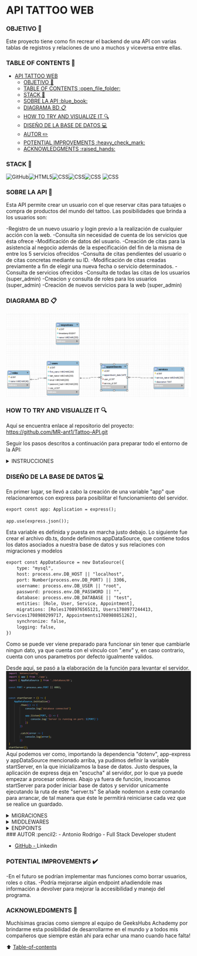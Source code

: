 # API TATTOO WEB

### OBJETIVO :dart:
Este proyecto tiene como fin recrear el backend de una API con varias tablas de registros y relaciones de uno a muchos y viceversa entre ellas.

### TABLE OF CONTENTS :open_file_folder: 
- [API TATTOO WEB](#api-tattoo-web)
    - [OBJETIVO :dart:](#objetivo-dart)
    - [TABLE OF CONTENTS :open\_file\_folder:](#table-of-contents-open_file_folder)
    - [STACK :wrench:](#stack-wrench)
    - [SOBRE LA API :blue\_book:](#sobre-la-api-blue_book)
    - [DIAGRAMA BD :clipboard:](#diagrama-bd-clipboard)
    - [HOW TO TRY AND VISUALIZE IT :mag:](#how-to-try-and-visualize-it-mag)
    - [DISEÑO DE LA BASE DE DATOS :computer:](#diseño-de-la-base-de-datos-computer)
    - [AUTOR :pencil2:](#autor-pencil2)
    - [POTENTIAL IMPROVEMENTS :heavy\_check\_mark:](#potential-improvements-heavy_check_mark)
    - [ACKNOWLEDGMENTS :raised\_hands:](#acknowledgments-raised_hands)

### STACK :wrench:
<img src="https://img.shields.io/badge/GitHub-100000?style=for-the-badge&logo=github&logoColor=white" alt="GitHub" /><img src="https://img.shields.io/badge/Node.js-43853D?style=for-the-badge&logo=node.js&logoColor=white" alt="HTML5" /><img src="https://img.shields.io/badge/TypeScript-007ACC?style=for-the-badge&logo=typescript&logoColor=white" alt="CSS" /><img src="https://img.shields.io/badge/Express.js-404D59?style=for-the-badge" alt="CSS"/><img src="https://img.shields.io/badge/MySQL-00000F?style=for-the-badge&logo=mysql&logoColor=white" alt="CSS" />
<img src="https://img.shields.io/badge/DOCKER-2020BF?style=for-the-badge&logo=docker&logoColor=white" alt="CSS" />

### SOBRE LA API :blue_book:

Esta API permite crear un usuario con el que reservar citas para tatuajes o compra de productos del mundo del tattoo. Las posibilidades que brinda a los usuarios son:

-Registro de un nuevo usuario y login previo a la realización de cualquier acción con la web.
-Consulta sin necesidad de cuenta de los servicios que ésta ofrece
-Modificación de datos del usuario.
-Creación de citas para la asistencia al negocio además de la especificación del fin de la misma de entre los 5 servicios ofrecidos
-Consulta de citas pendientes del usuario o de citas concretas mediante su ID.
-Modificación de citas creadas previamente a fin de elegir una nueva fecha o servicio determinados.
-Consulta de servicios ofrecidos
-Consulta de todas las citas de los usuarios (super_admin)
-Creacion y consulta de roles para los usuarios (super_admin)
-Creación de nuevos servicios para la web (super_admin)

### DIAGRAMA BD :clipboard:
![alt text](img/db_migrations.png)
### HOW TO TRY AND VISUALIZE IT :mag: 

Aquí se encuentra enlace al repositorio del proyecto:
https://github.com/MR-ant1/Tattoo-API.git

Seguir los pasos descritos a continuación para preparar todo el entorno de la API:
<details>
<summary>INSTRUCCIONES</summary>
-1. Instalar Visual Studio Code, docker, algún cliente  y mysql workbrench en nuestro equipo. aqui dejo enlaces de descarga de docker y workbrench y un enlace a Postman, un ejemplo de cliente(también podemos añadir "Thunder Client desde las extensiones de visual studio code RECOMENDADO):
- <a href=https://www.docker.com/products/docker-desktop/ >Docker Desktop </a>
- <a href=https://downloads.mysql.com/archives/workbench/ > Mysql workbrench</a>
- <a href=https://www.postman.com/downloads/ > Postman</a>
- <a href=https://code.visualstudio.com/ > Visual studio Code</a>
-2. Abrimos windows powerShell e introducimos el siguiente comando para descargar la imagen de Mysql:
```hash 
docker pull mysql
```
seguido de este otro comando para establecer un contenedor con esa imagen. Detras de name, daremos el nombre que queramos al contenedor, despues de -p, estableceremos los puertos que usaremos (siendo el de la derecha el de nuestro equipo) y en ROOT y 1234, introduciremos nuestro usuario y contraseña para este contenedor.
``` hash
docker run --name mysql-container -p 3307:3306 -e MYSQL_ROOT_PASSWORD=1234 -d mysql
```

-3. Crearemos una carpeta para el proyecto, la abriremos y ejecutaremos en consola el comando: 
``` hash
git: init
```
Una vez lo hayamos hecho, Clonaremos el repositorio con el comando "git clone https://github.com/MR-ant1/Tattoo-API.git"
-4. Abrir terminal y ejecutar en orden de aparición, los siguientes comandos:
``` bash
npm init --y
```
``` bash
npm install
```
-5. Crear archivo ".env". Usar el sample incluido con las referencias necesarias para introducir nuestros datos de contenedor y poder levantar el servidor. Dejo un ejemplo de configuración:
``` bash
PORT=4001

DB_USER=rooT
DB_PASSWORD=1234
DB_PORT=3306
DB_HOST=localhost
DB_DATABASE=TATTOO

JWT_SECRET=SECRETO
```
-6. Crear base de datos en workbrench con el nombre igual al establecido en el archivo ".env" e importar la colección de endpoints a nuestro client. Esta se encuentra guardada en la carpeta HTTP
-7. Ejecutar migraciones mediante el comando:
``` bash
typeorm-ts-node-commonjs migration:run -d ./src/database/db.ts
```
Ésto enviará a nuestra base de datos el formato de nuestras tablas y sus relaciones
-8. Ejecutamos los seeders mediante el comando:
``` bash
ts-node ./src/database/seeders/seeder.ts
```
Con este comando añadiremos la información con los registros a nuestro mysql
-9. Levantamos servidor mediante el comando "npm run dev"
-10. Dirigirnos a nuestro client (thunderClient, insomnia, postman...) e importar el archivo de colecciones que incluye esta repositorio.
-11. Ya puedes probar las diferentes funciones del proyecto! mas abajo encontrarás toda la info sobre su funcionamiento.
</details>


### DISEÑO DE LA BASE DE DATOS :computer:

En primer lugar, se llevó a cabo la creación de una variable "app" que relacionaremos con express para posibilitar el funcionamiento del servidor. 
```
export const app: Application = express();

app.use(express.json());
```
Esta variable es definida y puesta en marcha justo debajo. Lo siguiente fue crear el archivo db.ts, donde definimos appDataSource, que contiene todos los datos asociados a nuestra base de datos y sus relaciones con migraciones y modelos
```
export const AppDataSource = new DataSource({
    type: "mysql",
    host: process.env.DB_HOST || "localhost",
    port: Number(process.env.DB_PORT) || 3306,
    username: process.env.DB_USER || "root",
    password: process.env.DB_PASSWORD || "",
    database: process.env.DB_DATABASE || "test",
    entities: [Role, User, Service, Appointment],
    migrations: [Roles1708976565121, Users1708977244413, Services1708980299717, Appointments1708980851262],
    synchronize: false,
    logging: false,
})
```
Como se puede ver viene preparado para funcionar sin tener que cambiarle ningun dato, ya que cuenta con el vínculo con ".env" y, en caso contrario, cuenta con unos parametros por defecto igualmente validos.

Desde aquí, se pasó a la elaboración de la función para levantar el servidor.
![alt text](img/ServidorScreenshot.png)
Aquí podemos ver como, importando la dependencia "dotenv", app-express y appDataSource mencionado arriba, ya pudimos definir la variable startServer, en la que inicializamos la base de datos. 
Justo despues, la aplicación de express deja en "escucha" al servidor, por lo que ya puede empezar a procesar ordenes. Abajo ya fuera de función, invocamos startServer para poder iniciar base de datos y servidor unicamente ejecutando la ruta de este "server.ts" Se añade nodemon a este comando para arrancar, de tal manera que éste le permitirá reiniciarse cada vez que se realice un guardado.
<details>
<summary>MIGRACIONES</summary>

A continuación se ejemplifica uno de los cuatro archivos que contienen las migraciones:
![alt text](img/MigrationServices.png)
En el resto de casos, la estructura es exactamente similar a esta. Se exportó esta función que contiene el nombre de tabla y cada una de las columnas definidas para esta tabla servicios.
Estos documentos serán los que tomará como referencia nuestro mysql para elaborar las tablas de datos. Aqui decidiremos el tipo de dato que cada columna contendrá, y algunas propiedades de ser necesario para estas columnas como el no poder estar vacía, o su tamaño entre otras.
Además, indicaremos que columnas, si las hay, son foreign keys y van a tener relación con otras tablas, como se indica debajo:
```
   foreignKeys: [
                    {
                        columnNames: ["user_id"],
                        referencedTableName: "users",
                        referencedColumnNames: ["id"],
                        onDelete: "CASCADE"
                    },

                    {
                        columnNames: ["service_id"],
                        referencedTableName: "services",
                        referencedColumnNames: ["id"],
                        onDelete: "CASCADE"
                    }]
```
(columna "user_id", que viene referenciada de la tabla users y apunta a la columna id. el "ON CASCADE" evita que podamos manipular tablas que guarden relación con esta foreign key aunque ésta no pertenezca como tal. Lo mismo con service_id justo debajo)

Después de establecer las migraciones, el siguiente paso es crear los modelos o entidades que conectan estas tablas con los controllers y endpoints que después definiremos.
A continuación encontramos el modelo de usuarios que rige todas las interacciones que esta tendrá después con las demás tablas. Definimos el nombre de la tabla junto a entity, para posteriormente ir incluyendo las columnas id como primary key (la que enlazará con otras tablas) y las demas columnas secundarias. 

Las dos últimas que se aprecian, son de los dos tipos de relación utilizados en este proyecto, onetoMany y ManyToOne, al ser role_id una foreign_key de roles, una tabla mas fuerte que Users.
En caso contrario, tenemos appointments al ser Users mas fuerte y haber una columna "user_id" en appointments

![alt text](img/UserModel.png)

Tanto migraciones como Entidades o modelos, deben ser referenciados en nuestro AppDataSOurce para que éste cree el vínculo que nos permita llevar a cabo el siguiente paso. Muestro captura del mismo archivo donde se encontraban nuestro AppDataSource, pero ahora con todas las migraciones y modelos tanto importados al archivo, como introducidos en su apartado de AppDataSource.
![alt text](img/databaseSourceData.png)
</details>
<details>
<summary>MIDDLEWARES</summary>

Sirven para controlar el acceso de usuarios a distintas funciones, se crearon dos middlewares "isSuperAdmin" y "auth" encargados de dar acceso a las funciones super_admin y comprobar que el usuario ha hecho login respectivamente
Las variables de ambos middlewares serán llamadas en las rutas de los distintos endpoints de ser necesarios para limitar o verificar al usuario que la solicite.

    AUTH
![alt text](img/AuthMiddleware.png)    
  Se define la variable auth, que usará los parametros req y res, y además NextFunction, que regula el paso a la siguiente función.
  Despues ya dentro de función, definimos la variable token, que comprobará si la cifra introducida es correcta eliminando mediante split las comillas que incluimos. Después utiliza el token y comprueba mediante la dependencia jwt, si el susodicho concuerda junto a la palabra secreta almacenada en .env .Si es, así da paso a la ejecución de isSuperAdmin si está presente, o a la variable del endpoint para que se ejecute.

    IS_SUPER_ADMIN
![alt text](img/isSuperAdminMiddleware.png)
Comprueba si el rolename asociado al user_id del token, es super_admin y da acceso al endpoint limitado a dicho rol.
</details>

<details>
<summary>ENDPOINTS</summary>
<details>
<summary>AUTH ENDPOINTS</summary>
- Registration: 
![alt text](img/RegistrationCOntroller.png)
No se muestra toda la función del controlador, pero en una primera parte, importamos Request y Response de express junto al modelo de User y definimos la función en la que pediremos los datos del nuevo usuario por el body. 
Una vez introducidos, se llevan acabo validaciones sobre el formato y el tamaño de los datos y se trata la contraseña para encriptarla mediante bcrypt. Este endpoint sustituye en si mismo a la función de crear usuarios que a priori se pensaba incluir en "userControler"
Para llevar a cabo este endpoint, iremos anuestro client y mediante el metodo POST, añadiremos la ruta asociada al registro:
localhost:PORT/api/auth/register.
Donde localhost se usa al ejecutarse en local, y PORT representa el puerto introducido en el archivo .env que ocupa la base de datos.
Si importamos la colección que adjunto en la carpeta HTTP, deberían venir todo preparado y solo hará falta cambiar el puerto de ser distinto al que ahi vendrá.
Tras esto, iremos a la pestaña "Body", en introduciremos en el cuadro inferior de texto las 4 columnas a crear del usuario con sus valores donde aparecen las "x" tal y como vienen escritas aqui respetando comillas:
``` bash
{
  "firstName": "xxxxx",
  "lastName": "xxxxxxx",
  "email": "xxxxxxxxx",
  "password": "xxxxxx"
}
```

- Login:
 ![alt text](img/LoginAuth.png) 
 Con login volvemos a saltar la primera parte. Se aprecia arriba de la imagen como se define la función usando request y response, después se piden tanto email como contraseña por body y, tras dos validaciones, se pasa a la parte que se ilustra.

 Se hace una búsqueda de un solo usuario que tenga ese mismo email (no puede haber dos usuarios con un mismo email), y se obtienen sus datos mediante select. 
 
 ![alt text](img/LoginJwt.png)
 Tras esto, se hace una comparación mediante bcrypt con la contraseña almacenada (este se encarga de desencriptarla) y por último, se lleva a cabo la creación de un token temporal para ese usuario con jwt, importado arriba del documento. Le indicamos aqui que contendrá tanto el user_id como el rol del usuario loggeado.Y en el archivo aparte "types>index",
 ```
export interface TokenData {
    userId: number;
    roleName: string;
};

declare global {
    // Express
    namespace Express {
        export interface Request {
            tokenData: TokenData;
        }
    }
}
 ```
damos formato a la función de token creada en el login.
Este token será el que se use a partir de ahora para autentificar a cualquier usuario como perteneciente a la base de datos.
Para hacer funcionar esta endpoint, debemos de nuevo acudir al body de nuestro client, y con mediante el metodo post y la ruta:
- localhost:PORT/api/auth/login
 client, y consultar algun correo de algún usuario randomizado, aunque se recomienda usar el el correo con derechos de super_admin junto a la contraseña indicada(todos los usuarios randomizados y admin, tienen la misma contraseña por defecto)
 ``` bash
 "email": "superadmin@superadmin.com",
 "password": "useruser"
```
COPIAREMOS EL NUMERO DE TOKEN QUE LA CONSOLA DEL CLIENT DEVUELVA PARA, A PARTIR DE AHORA, UTILIZARLO EN NUESTRO CLIENT INTRODUCIENDOLO EN EL APARTADO AUTH>BEARER
</details>
<details>
<summary>ROLES ENDPOINTS</summary>
    GET ROLES (super_admin): GET -> localhost:PORT/api/roles
Obtendremos como super admins la posibilidad de consultar todos los roles disponibles para los usuarios. Por defecto: user, admin y super_admin

    CREATE ROLES (super_admin): POST -> localhost:PORT/api/roles
    ![alt text](img/CreateRoles.png)
Podremos crear nuevos roles para la BD(base de datos), necesitaremos introducir la columna "name" con su valor en el body como veniamos haciendo anteriormente mas el token que guardamos al loggear
</details>
<details>
<summary>USER ENDPOINTS</summary>
    GET USERS (super_admin): GET -> localhost:4001/api/users?limit=2&page=2
Este endpoint nos traerá a todos los usuarios. La ruta varía respecto a los demas dado que en este hemos añadido un limitador de usuarios por página a mostrar para evitar largas listas en casos de muchos registros. Se pueden manipular las cifras tras limit y page para modificar el numero de registros por pagina y la pagina en la que situarse. Puede quitarse la elección de pagina

     GET USERS BY ID (super_admin): GET -> localhost:PORT/api/users/id
Podremos obtener los datos de un usuario concreto. Pondremos el numero de de id del usuario en lugar del "id" de la ruta para indicar cual buscamos.
     CREATE USERS (super_admin): POST -> localhost:PORT/api/users
Añadir nuevos usuarios a la BD. Tendremos que introducir en el body de nuestro client, los siguientes registros con nuestra elección para cada uno. tambien el token en auth>bearer, como en todos los endpoints salvo login y register:
``` bash
{
    "firstName": "xxxxxxx",
    "lastName": "xxxxxxxx",
    "email": "xxxxxx@xxx.xxx",
    "password": "xxxxxxx"
}
```
    GET PROFILE: GET -> localhost:PORT/api/users/profile
Obtener los datos de la propia cuenta logueada. Utilizará el token asignado para identificar al dueño de la petición.

    UPDATE PROFILE: PUT -> localhost:PORT/api/users/profile
    ![alt text](img/UpdateProfileController.png)
De nuevo, mediante la identificación por token, obtendremos el usuario que realiza petición y, mediante body, le introduciremos los registros y valores nuevos para nuestro usuario. Los introduciremos de la misma forma que explicamos en Register y en CREATE USERS.

</details>
<details>
<summary>SERVICES ENDPOINTS</summary>
    
    GET SERVICES (open): GET localhost:PORT/api/services
Este es el único endpoint abierto a todo usuario incluso sin registro. Mostrará los ervicios disponibles en el negocio. No precisa de token al no tener que autentificar
    
    CREATE SERVICES (super_admin): POST localhost:PORT/api/services
Podremos crear nuevos servicios para mostrar a lo usuarios.
![alt text](img/CreateServiceController.png)
</details>
<details>
<summary>APPOINTMENTS ENDPOINTS</summary>

    GET MY APPOINTMENTS: GET localhost:PORT/api/appointments
Mediante la identificación por token, el sistema mostrará todas las citas asocidas al usuario que lo solicita.
    ![alt text](img/myAppointmentsController.png)

    GET AN APPOINTMENT: GET localhost:PORT/api/appointments/id
Buscar una cita concreta mediante su número de id al final de la ruta superior (sustituyendo a "id")
   
    CREATE APPOINTMENTS: POST localhost:PORT/api/appointments
Mediante la identificación por token, el sistema creará una nueva cita para el usuario. Solo necesitara que introduzcamos por body del client los campos "appointmentDate" y "serviceId" como veniamos haciendo, para seleccionar la fecha y hora y el servicio que consumiremos. IMPORTANTE. introducir la fecha en formato YYYY-MM_DD HH-MM-SS
   
    UPDATE APPOINTMENT: PUT localhost:PORT/api/appointments
Actualizar la hora o servicio seleccionado de una cita concreta. Introduciremos en el body los campos "id", "appointmentDate" y "serviceId" como en anteriores endpoints con sus nuevos valores.

</details>



</details>
### AUTOR :pencil2:
- Antonio Rodrigo - Full Stack Developer student

- <a href="https://github.com/MR-ant1">GitHub - <a>Linkedin</a>

### POTENTIAL IMPROVEMENTS :heavy_check_mark: 

-En el futuro se podrían implementar mas funciones como borrar usuarios, roles o citas.
-Podría mejorarse algún endpoint añadiendole mas información a devolver para mejorar la accesibilidad y manejo del programa.

### ACKNOWLEDGMENTS :raised_hands:

Muchísimas gracias como siempre al equipo de GeeksHubs Achademy por brindarme esta posibilidad de desarrollarme en el mundo y a todos mis compañeros que siempre están ahi para echar una mano cuando hace falta!

[def]: #Acknowledgments-

:arrow_up: [Table-of-contents](#table-of-contents-open_file_folder)